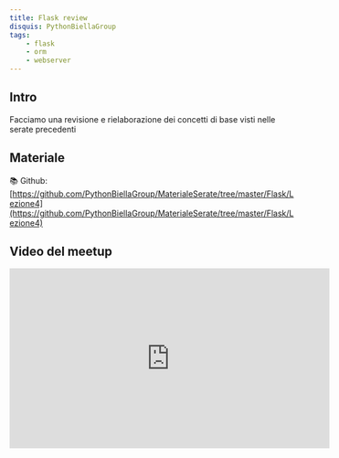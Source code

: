 ```yaml
---
title: Flask review
disquis: PythonBiellaGroup
tags:
    - flask
    - orm
    - webserver
---
```

## Intro

Facciamo una revisione e rielaborazione dei concetti di base visti nelle serate precedenti

## Materiale

📚 Github:
[https://github.com/PythonBiellaGroup/MaterialeSerate/tree/master/Flask/Lezione4](https://github.com/PythonBiellaGroup/MaterialeSerate/tree/master/Flask/Lezione4)

## Video del meetup

<iframe width="560" height="315" src="https://www.youtube.com/embed/Ap_2Ocp_qdA?si=dX6fB6iNoowKhwWa" title="YouTube video player" frameborder="0" allow="accelerometer; autoplay; clipboard-write; encrypted-media; gyroscope; picture-in-picture; web-share" allowfullscreen></iframe>